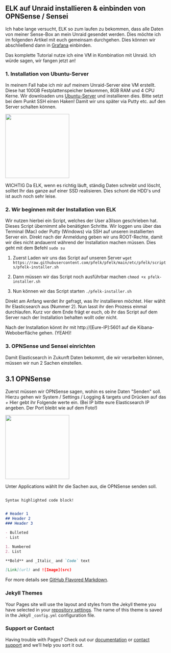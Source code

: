 ## ELK auf Unraid installieren & einbinden von OPNSense / Sensei

Ich habe lange versucht, ELK so zum laufen zu bekommen, dass alle Daten von meiner Sense-Box an mein Unraid gesendet werden. Dies möchte ich im folgenden Artikel mit euch gemeinsam durchgehen. Dies können wir abschließend dann in [Grafana](https://Grafana.com/) einbinden. 

Das komplette Tutorial nutze ich eine VM in Kombination mit Unraid. Ich würde sagen, wir fangen jetzt an!

### 1. Installation von Ubuntu-Server

In meinem Fall habe ich mir auf meinem Unraid-Server eine VM erstellt. Diese hat 100GB Festplattenspeicher bekommen, 8GB RAM und 4 CPU Kerne. Wir downloaden uns [Ubuntu-Server](https://ubuntu.com/download/server) und installieren dies. Bitte setzt bei dem Punkt SSH einen Haken! Damit wir uns später via Putty etc. auf den Server schalten können. 

<img src="https://user-images.githubusercontent.com/79945933/109850031-5a5ae180-7c52-11eb-90dc-fa3484194fb6.png" width="200px" style="display: block; margin: audo;" />


WICHTIG
Da ELK, wenn es richtig läuft, ständig Daten schreibt und löscht, solltet Ihr das ganze auf einer SSD realisieren. Dies schont die HDD's und ist auch noch sehr leise. 

### 2. Wir beginnen mit der Installation von ELK

Wir nutzen hierbei ein Script, welches der User a3ilson geschrieben hat. Dieses Script übernimmt alle benätigten Schritte. Wir loggen uns über das Terminal (Mac) oder Putty (Windows) via SSH auf unseren installierten Server ein. Direkt nach der Anmeldung geben wir uns ROOT-Rechte, damit wir dies nicht andauernt während der Installation machen müssen. Dies geht mit dem Befehl ```sudo su```


1. Zuerst Laden wir uns das Script auf unseren Server
```wget https://raw.githubusercontent.com/pfelk/pfelk/main/etc/pfelk/scripts/pfelk-installer.sh```

2. Dann müssen wir das Script noch ausführbar machen
```chmod +x pfelk-installer.sh```

3. Nun können wir das Script starten
```./pfelk-installer.sh```

Direkt am Anfang werdet ihr gefragt, was Ihr installieren möchtet. Hier wählt Ihr Elasticsearch aus (Nummer 2). Nun lasst ihr den Prozess einmal durchlaufen. Kurz vor dem Ende frägt er euch, ob ihr das Script auf dem Server nach der Installation behalten wollt oder nicht. 

Nach der Installation könnt ihr mit http://[Eure-IP]:5601 auf die Kibana-Weboberfläche gehen. (YEAH)!


### 3. OPNSense und Sensei einrichten 

Damit Elasticsearch in Zukunft Daten bekommt, die wir verarbeiten können, müssen wir nun 2 Sachen einstellen. 

## 3.1 OPNSense 

Zuerst müssen wir OPNSense sagen, wohin es seine Daten "Senden" soll. Hierzu gehen wir System / Settings / Logging & targets und Drücken auf das *+*
Hier gebt ihr Folgende werte ein. (Bei IP bitte eure Elasticsearch IP angeben. Der Port bleibt wie auf dem Foto!)

<img src="https://user-images.githubusercontent.com/79945933/109860290-3d2c1000-7c5e-11eb-861e-13a6322bed88.png" width="200px" style="display: block; margin: audo;" />


Unter Applications wählt Ihr die Sachen aus, die OPNSense senden soll.

<img src=" " style="display: block; margin: auto;" />


```markdown
Syntax highlighted code block!


# Header 1
## Header 2
### Header 3

- Bulleted
- List

1. Numbered
2. List

**Bold** and _Italic_ and `Code` text

[Link](url) and ![Image](src)
```

For more details see [GitHub Flavored Markdown](https://guides.github.com/features/mastering-markdown/).

### Jekyll Themes

Your Pages site will use the layout and styles from the Jekyll theme you have selected in your [repository settings](https://github.com/Catrock2021/elk-unraid/settings). The name of this theme is saved in the Jekyll `_config.yml` configuration file.

### Support or Contact

Having trouble with Pages? Check out our [documentation](https://docs.github.com/categories/github-pages-basics/) or [contact support](https://support.github.com/contact) and we’ll help you sort it out.
